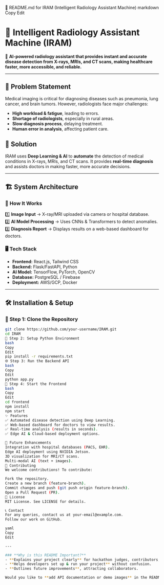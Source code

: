 📌 README.md for IRAM (Intelligent Radiology Assistant Machine)
markdown
Copy
Edit
# 🏥 Intelligent Radiology Assistant Machine (IRAM)

🚀 **AI-powered radiology assistant that provides instant and accurate disease detection from X-rays, MRIs, and CT scans, making healthcare faster, more accessible, and reliable.**

---

## 📌 Problem Statement
Medical imaging is critical for diagnosing diseases such as pneumonia, lung cancer, and brain tumors. However, radiologists face major challenges:

- **High workload & fatigue**, leading to errors.  
- **Shortage of radiologists**, especially in rural areas.  
- **Slow diagnosis process**, delaying treatment.  
- **Human error in analysis**, affecting patient care.  

## 🎯 Solution
IRAM uses **Deep Learning & AI** to **automate** the detection of medical conditions in X-rays, MRIs, and CT scans. It provides **real-time diagnosis** and assists doctors in making faster, more accurate decisions.  

---

## 🏗️ System Architecture
### 🔗 **How It Works**
1️⃣ **Image Input** → X-ray/MRI uploaded via camera or hospital database.  
2️⃣ **AI Model Processing** → Uses CNNs & Transformers to detect anomalies.  
3️⃣ **Diagnosis Report** → Displays results on a web-based dashboard for doctors.  

### 🖥️ **Tech Stack**
- **Frontend:** React.js, Tailwind CSS  
- **Backend:** Flask/FastAPI, Python  
- **AI Model:** TensorFlow, PyTorch, OpenCV  
- **Database:** PostgreSQL / Firebase  
- **Deployment:** AWS/GCP, Docker  

---

## 🛠️ Installation & Setup
### 🚀 **Step 1: Clone the Repository**
```bash
git clone https://github.com/your-username/IRAM.git
cd IRAM
🐍 Step 2: Setup Python Environment
bash
Copy
Edit
pip install -r requirements.txt
🌐 Step 3: Run the Backend API
bash
Copy
Edit
python app.py
🎨 Step 4: Start the Frontend
bash
Copy
Edit
cd frontend
npm install
npm start
✨ Features
✅ Automated disease detection using Deep Learning.
✅ Web-based dashboard for doctors to view results.
✅ Real-time analysis (results in seconds).
✅ Edge AI & Cloud-based deployment options.

🚀 Future Enhancements
Integration with hospital databases (PACS, EHR).
Edge AI deployment using NVIDIA Jetson.
3D visualization for MRI/CT scans.
Multi-modal AI (text + images).
🤝 Contributing
We welcome contributions! To contribute:

Fork the repository.
Create a new branch (feature-branch).
Commit changes and push (git push origin feature-branch).
Open a Pull Request (PR).
📜 License
MIT License. See LICENSE for details.

📞 Contact
For any queries, contact us at your-email@example.com.
Follow our work on GitHub.

yaml
Copy
Edit

---

### **Why is this README Important?**
- **Explains your project clearly** for hackathon judges, contributors, and developers.  
- **Helps developers set up & run your project** without confusion.  
- **Outlines future improvements**, attracting collaborators.  

Would you like to **add API documentation or demo images** in the README? 🚀
